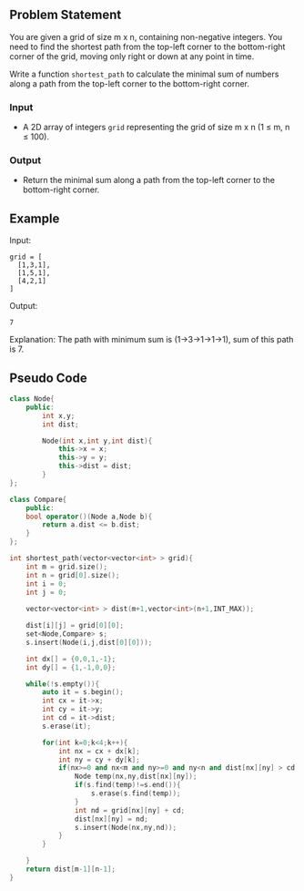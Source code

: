 ## Problem Statement

You are given a grid of size m x n, containing non-negative integers. You need to find the shortest path from the top-left corner to the bottom-right corner of the grid, moving only right or down at any point in time.

Write a function `shortest_path` to calculate the minimal sum of numbers along a path from the top-left corner to the bottom-right corner.

### Input
- A 2D array of integers `grid` representing the grid of size m x n (1 ≤ m, n ≤ 100).

### Output
- Return the minimal sum along a path from the top-left corner to the bottom-right corner.

## Example

Input: 
```
grid = [
  [1,3,1],
  [1,5,1],
  [4,2,1]
]
```

Output:
```
7
```

Explanation:
The path with minimum sum is (1→3→1→1→1), sum of this path is 7.

## Pseudo Code
```c++
class Node{
    public:
        int x,y;
        int dist;

        Node(int x,int y,int dist){
            this->x = x;
            this->y = y;
            this->dist = dist;
        }
};

class Compare{
    public:
    bool operator()(Node a,Node b){
        return a.dist <= b.dist;
    }
};

int shortest_path(vector<vector<int> > grid){
    int m = grid.size();
    int n = grid[0].size();
    int i = 0;
    int j = 0;
    
    vector<vector<int> > dist(m+1,vector<int>(n+1,INT_MAX));

    dist[i][j] = grid[0][0];
    set<Node,Compare> s;
    s.insert(Node(i,j,dist[0][0]));

    int dx[] = {0,0,1,-1};
    int dy[] = {1,-1,0,0};

    while(!s.empty()){
        auto it = s.begin();
        int cx = it->x;
        int cy = it->y;
        int cd = it->dist;
        s.erase(it);

        for(int k=0;k<4;k++){
            int nx = cx + dx[k];
            int ny = cy + dy[k];
            if(nx>=0 and nx<m and ny>=0 and ny<n and dist[nx][ny] > cd + grid[nx][ny]){
                Node temp(nx,ny,dist[nx][ny]);
                if(s.find(temp)!=s.end()){
                    s.erase(s.find(temp));
                }
                int nd = grid[nx][ny] + cd;
                dist[nx][ny] = nd;
                s.insert(Node(nx,ny,nd));
            }
        }

    }
    return dist[m-1][n-1];
}
```